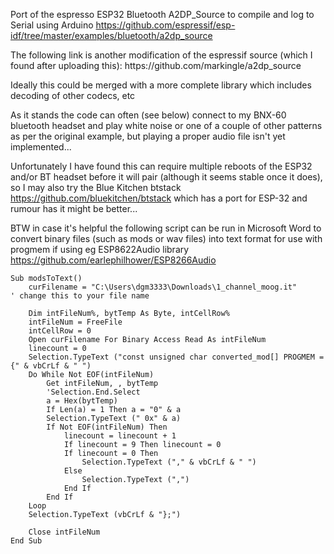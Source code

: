 Port of the espresso ESP32 Bluetooth A2DP_Source to compile and log to Serial using Arduino
https://github.com/espressif/esp-idf/tree/master/examples/bluetooth/a2dp_source
<p>
The following link is another modification of the espressif source (which I found after uploading this):
https://github.com/markingle/a2dp_source
<p>

Ideally this could be merged with a more complete library which includes decoding of other codecs, etc
<p><p>

As it stands the code can often (see below) connect to my BNX-60 bluetooth headset and play white noise or one of a couple of other patterns as per the original example, but playing a proper audio file isn't yet implemented...
<p><p><p>

Unfortunately I have found this can require multiple reboots of the ESP32 and/or BT headset before it will pair (although it seems stable once it does), so I may also try the Blue Kitchen btstack https://github.com/bluekitchen/btstack which has a port for ESP-32 and rumour has it might be better...
<p>

BTW in case it's helpful the following script can be run in Microsoft Word to convert binary files (such as mods or wav files) into text format for use with progmem if using eg ESP8622Audio library
https://github.com/earlephilhower/ESP8266Audio

```
Sub modsToText()
    curFilename = "C:\Users\dgm3333\Downloads\1_channel_moog.it"      ' change this to your file name

    Dim intFileNum%, bytTemp As Byte, intCellRow%
    intFileNum = FreeFile
    intCellRow = 0
    Open curFilename For Binary Access Read As intFileNum
    linecount = 0
    Selection.TypeText ("const unsigned char converted_mod[] PROGMEM = {" & vbCrLf & " ")
    Do While Not EOF(intFileNum)
        Get intFileNum, , bytTemp
        'Selection.End.Select
        a = Hex(bytTemp)
        If Len(a) = 1 Then a = "0" & a
        Selection.TypeText (" 0x" & a)
        If Not EOF(intFileNum) Then
            linecount = linecount + 1
            If linecount = 9 Then linecount = 0
            If linecount = 0 Then
                Selection.TypeText ("," & vbCrLf & " ")
            Else
                Selection.TypeText (",")
            End If
        End If
    Loop
    Selection.TypeText (vbCrLf & "};")

    Close intFileNum
End Sub
```
<p>


